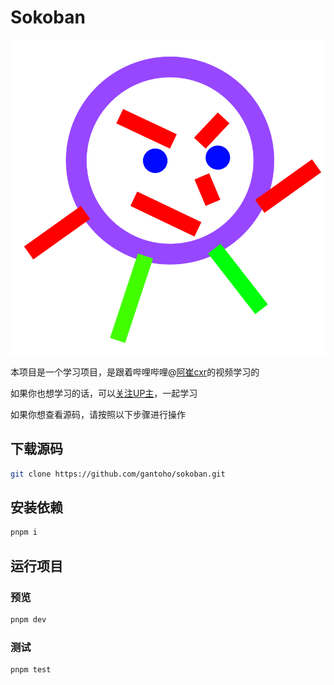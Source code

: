 # Sokoban
![](./src/assets/player.png)

本项目是一个学习项目，是跟着哔哩哔哩@[阿崔cxr](https://www.bilibili.com/video/BV1Bw411K7qf)的视频学习的

如果你也想学习的话，可以[关注UP主](https://space.bilibili.com/175301983)，一起学习

如果你想查看源码，请按照以下步骤进行操作

## 下载源码
```sh
git clone https://github.com/gantoho/sokoban.git
```

## 安装依赖
```sh
pnpm i
```

## 运行项目
### 预览
```sh
pnpm dev
```

### 测试
```sh
pnpm test
```



